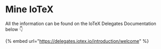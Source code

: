 # Mine IoTeX

All the information can be found on the IoTeX Delegates Documentation below 👇

{% embed url="https://delegates.iotex.io/introduction/welcome" %}
